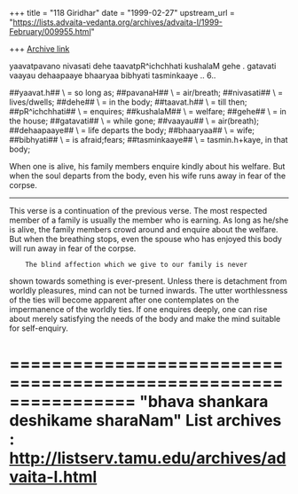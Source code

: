 +++
title = "118 Giridhar"
date = "1999-02-27"
upstream_url = "https://lists.advaita-vedanta.org/archives/advaita-l/1999-February/009955.html"

+++
[Archive link](https://lists.advaita-vedanta.org/archives/advaita-l/1999-February/009955.html)

yaavatpavano nivasati dehe
taavatpR^ichchhati kushalaM gehe .
gatavati vaayau dehaapaaye
bhaaryaa bibhyati tasminkaaye .. 6..

##yaavat.h## \ = so long as;
##pavanaH## \ = air/breath;
##nivasati## \ = lives/dwells;
##dehe## \ = in the body;
##taavat.h## \ = till then;
##pR^ichchhati## \ = enquires;
##kushalaM## \ = welfare;
##gehe## \ = in the house;
##gatavati## \ = while gone;
##vaayau## \ = air(breath);
##dehaapaaye## \ = life departs the body;
##bhaaryaa## \ = wife;
##bibhyati## \ = is afraid;fears;
##tasminkaaye## \ = tasmin.h+kaye, in that body;

When one is alive, his family members enquire kindly about his
welfare. But when the soul departs from the body, even his wife
runs away in fear of the corpse.

----

This verse is a continuation of the previous verse. The most
respected member of a family is usually the member who is earning.
As long as he/she is alive, the family members crowd around and
enquire about the welfare. But when the breathing stops, even
the spouse who has enjoyed this body will run away in fear of
the corpse.

        The blind affection which we give to our family is never
shown towards something is ever-present. Unless there is detachment
from worldly pleasures, mind can not be turned inwards. The utter
worthlessness of the ties will become apparent after one
contemplates on the impermanence of the worldly ties.  If one
enquires deeply, one can rise about merely satisfying the needs
of the body and make the mind suitable for self-enquiry.

================================================================
"bhava shankara deshikame sharaNam"
List archives : http://listserv.tamu.edu/archives/advaita-l.html
================================================================

